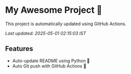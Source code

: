 # My Awesome Project 🚀

This project is automatically updated using GitHub Actions.

_Last updated: 2025-05-01 02:15:03 IST_

## Features
- Auto-update README using Python 🐍
- Auto Git push with GitHub Actions 🤖

